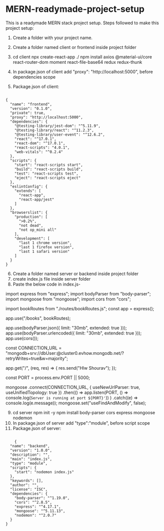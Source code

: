 # MERN-readymade-project-setup
This is a readymade MERN stack project setup.
Steps followed to make this project setup:

1. Create a folder with your project name.

2. Create a folder named client or frontend inside project folder
3. cd client
   npx create-react-app ./
   npm install axios @material-ui/core react-router-dom moment react-file-base64 redux redux-thunk
4. In package.json of client add "proxy": "http://localhost:5000", before dependencies scope
5. Package.json of client: 
```

{
  "name": "frontend",
  "version": "0.1.0",
  "private": true,
  "proxy": "http://localhost:5000",
  "dependencies": {
    "@testing-library/jest-dom": "^5.11.9",
    "@testing-library/react": "^11.2.3",
    "@testing-library/user-event": "^12.6.2",
    "react": "^17.0.1",
    "react-dom": "^17.0.1",
    "react-scripts": "4.0.1",
    "web-vitals": "^0.2.4"
  },
  "scripts": {
    "start": "react-scripts start",
    "build": "react-scripts build",
    "test": "react-scripts test",
    "eject": "react-scripts eject"
  },
  "eslintConfig": {
    "extends": [
      "react-app",
      "react-app/jest"
    ]
  },
  "browserslist": {
    "production": [
      ">0.2%",
      "not dead",
      "not op_mini all"
    ],
    "development": [
      "last 1 chrome version",
      "last 1 firefox version",
      "last 1 safari version"
    ]
  }
}

```

6. Create a folder named server or backend inside project folder
7. create index.js file inside server folder 
8. Paste the below code in index.js-

import express from "express";
import bodyParser from "body-parser";
import mongoose from "mongoose";
import cors from "cors";
 
import bookRoutes from "./routes/bookRoutes.js";
const app = express();
 
app.use("/books", bookRoutes);
 
app.use(bodyParser.json({ limit: "30mb", extended: true }));
app.use(bodyParser.urlencoded({ limit: "30mb", extended: true }));
app.use(cors());

const CONNECTION_URL =
  "mongodb+srv://dbUser:<password>@cluster0.evhow.mongodb.net/<dbname>?retryWrites=true&w=majority";
 
app.get("/", (req, res) => {
  res.send("Hlw Shourav");
});
 
const PORT = process.env.PORT || 5000;
 
mongoose
  .connect(CONNECTION_URL, { useNewUrlParser: true, useUnifiedTopology: true })
  .then(() =>
    app.listen(PORT, () => console.log(`Server is running at port ${PORT}'`))
  )
  .catch((e) => console.log(e.message));
mongoose.set("useFindAndModify", false);
 

9. cd server
   npm init -y
   npm install body-parser cors express mongoose nodemon
10. In package.json of server add "type":"module", before script scope
11. Package.json of server:
```

	{
  "name": "backend",
  "version": "1.0.0",
  "description": "",
  "main": "index.js",
  "type": "module",
  "scripts": {
    "start": "nodemon index.js"
  },
  "keywords": [],
  "author": "",
  "license": "ISC",
  "dependencies": {
    "body-parser": "^1.19.0",
    "cors": "^2.8.5",
    "express": "^4.17.1",
    "mongoose": "^5.11.13",
    "nodemon": "^2.0.7"
  }
}
 
 ```


